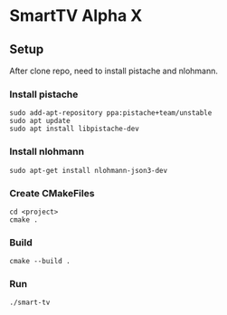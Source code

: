 # SmartTV Alpha X
 
## Setup ## 

After clone repo, need to install pistache and nlohmann.

### Install pistache
```
sudo add-apt-repository ppa:pistache+team/unstable
sudo apt update
sudo apt install libpistache-dev
```

### Install nlohmann
```
sudo apt-get install nlohmann-json3-dev
```

### Create CMakeFiles
```
cd <project>
cmake .
```

### Build
```
cmake --build .
```

### Run
```
./smart-tv
```
